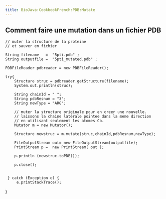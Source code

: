 ```yaml
---
title: BioJava:CookbookFrench:PDB:Mutate
---
```


Comment faire une mutation dans un fichier PDB
----------------------------------------------

<java>

`// muter la structure de la proteine`  
`// et sauver en fichier`  
  
`String filename   =  "5pti.pdb" ;`  
`String outputfile =  "5pti_mutated.pdb" ;`  
  
`PDBFileReader pdbreader = new PDBFileReader();`  
  
`try{`  
`    Structure struc = pdbreader.getStructure(filename);`  
`    System.out.println(struc);`  
  
  
`    String chainId = " ";`  
`    String pdbResnum = "3";`  
`    String newType = "ARG";`  
  
`    // muter la structure originale pour en creer une nouvelle.`  
`    // laissons la chaine laterale pointee dans la meme direction`  
`    // en utilisant seulement les atomes Cb.`  
`    Mutator m = new Mutator();`

`    Structure newstruc = m.mutate(struc,chainId,pdbResnum,newType);`  
` `  
`    FileOutputStream out= new FileOutputStream(outputfile); `  
`    PrintStream p =  new PrintStream( out );`  
` `  
`    p.println (newstruc.toPDB());`  
` `  
`    p.close();`  
` `  
` `  
` } catch (Exception e) {`  
`     e.printStackTrace();`

} </java>
